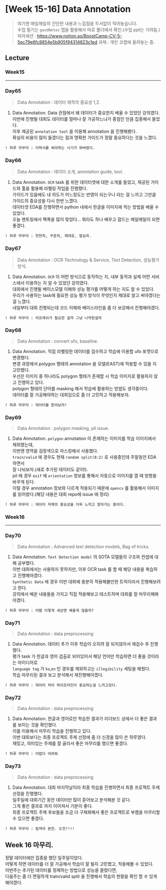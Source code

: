 # [Week 15-16] Data Annotation

> 여기엔 매일매일의 간단한 내용과 느낌점을 두서없이 적어놓습니다.  
> 수업 필기는 `goodNotes` 앱을 활용해서 따로 폴더에서 확인.(수업 ppt는 가려둠.)  
> 피어세션 : https://www.notion.so/BoostCamp-CV-5-5ec79e6fc8854e5b905f94314823c1ed
> 과제    : 개인 코랩에 올려놓는 중.  

## Lecture
### Week15
----------------
### Day65
> Data Annotation : 데이터 제작의 중요성 1,2.  
1. Data Annotation.
    Data 관점에서 왜 데이터가 중요한지 배울 수 있었던 강의였다.  
    이번에 진행될 대회도 데이터를 얼마나 잘 가공하느냐가 중점인 만큼 집중해서 들었다.  
    이후 제공된 `annotation tool` 을 이용해 annotation 을 진행해봤다.  
    확실히 비용이 많이 들겠다는 점과 명확한 가이드가 정말 중요하다는 것을 느꼈다.  
```
! 하루 마무리 : 이력서를 써야하는 시기가 와버렸다.
```

### Day66
> Data Annotation : 데이터 소개, annotation guide, tool.  
1. Data Annotation.
    `OCR` task 를 위한 데이터셋에 대한 소개를 들었고, 제공된 가이드와 툴을 활용해 라벨링 작업을 진행했다.  
    가이드가 있음에도 내 의도가 어느정도는 반영이 되는구나 라는 걸 느끼고 그만큼 가이드의 중요성을 다시 한번 느꼈다.  
    데이터셋 EDA를 진행하면서 python 내에서 한글을 이미지에 적는 방법을 배울 수 있었다.  
    오늘 멘토링에서 팩폭을 많이 맞았다... 뭐라도 하나 배우고 잠드는 매일매일이 되면 좋겠다.   
```
! 하루 마무리 : 천천히, 꾸준히, 제대로, 열심히.
```

### Day67
> Data Annotation : OCR Technology & Service, Text Detection, 성능평가방식.  
1. Data Annotation.
    `OCR` 이 어떤 방식으로 동작하는 지, 내부 동작과 실제 어떤 서비스에서 이용하는 지 알 수 있었던 강의였다.  
    대회에서 진행될 베이스모델 이해와 성능 평가를 어떻게 하는 지도 알 수 있었다.  
    우리가 사용하는 task에 필요한 성능 평가 방식이 무엇인지 제대로 알고 써야겠다는 걸 느꼈다.  
    내일부터 대회 진행되는데 코드 이해와 베이스라인을 좀 더 보강해서 진행해야겠다.  
```
! 하루 마무리 : 리프레쉬가 필요한 걸까 그냥 나약한걸까
```

### Day68
> Data Annotation : convert ufo, baseline.  
1. Data Annotation.
    직접 라벨링한 데이터를 검수하고 학습에 이용할 ufo 포맷으로 변경했다.  
    변경 과정에서 polygon 형태의 annotation 을 모델(EAST)에 적용할 수 있을 지 고민했다.  
    우선은 이미지 중 하나라도 polygon 형태가 존재할 시 학습 이미지로 활용하지 않고 진행하고 있다.  
    polygon 형태의 단어를 masking 해서 학습에 활용하는 방법도 생각중이다.  
    데이터를 잘 가공해야하는 대회임으로 좀 더 고민하고 적용해보자.  
```
! 하루 마무리 : 데이터를 뜯어보자!
```

### Day69
> Data Annotation : polygon masking, pil issue.  
1. Data Annotation.
    `polygon` annotation 이 존재하는 이미지를 학습 이미지에서 제외했는데,  
    이번엔 영역을 검정색으로 마스킹해서 사용했다.  
    `train/valid` 에 경우도 현재 `random split(8:2)` 로 사용중인데 주말동안 EDA 하면서  
    잘 나눠보자.(새로 추가된 데이터도 같이!).  
    pil 에 경우 `exif` 에 `orientation` 정보를 통해서 자동으로 이미지를 열 때 방향을 바꾸게 된다.  
    이럴 경우 annotation 정보와 다르게 적용되기 때문에 `opencv` 를 활용해서 이미지를 읽어왔다.(해당 내용은 대회 repo에 issue 에 정리)  
```
! 하루 마무리 : 데이터 자체의 중요성을 더욱 느끼고 알아가는 중이다.  
```

### Week16
----------------
### Day70
> Data Annotation : Advanced text detection models, Bag of tricks.  
1. Data Annotation.
    `Text Detection model` 의 SOTA 모델들의 구조와 컨셉에 대해 공부했다.  
    이번 대회에서는 사용하지 못하지만, 이후 OCR task 를 할 때 해당 내용을 복습하고 진행해야겠다.  
    `Synthetic Data` 에 경우 이번 대회에 충분히 적용해볼만한 트릭이라서 진행해보려고 한다.  
    강의에서 배운 내용들을 가지고 직접 적용해보고 테스트하며 대회를 잘 마무리해봐야겠다.  

```
! 하루 마무리 : 어쩜 이렇게 세상엔 배울게 많을까?
```

### Day71
> Data Annotation : data preprocessing
1. Data Annotation.
    데이터 추가 이후 학습이 오히려 잘 되지않아서 재검수 후 진행했다.  
    평가 task 가 한글과 영어 검출로 되어있어서 해당 언어만 학습하면 더 좋을 것이라는 아이디어로  
    `language tag` 가 `ko`,`en` 인 경우를 제외하고는 `illegibility` 세팅을 해줬다.  
    학습 마무리된 결과 보고 분석해서 재진행해야겠다.  
```
! 하루 마무리 : 데이터 처리 파이프라인이 중요하는걸 느끼고있다.
```

### Day72
> Data Annotation : data preprocessing
1. Data Annotation.
    한글과 영어로만 학습한 결과가 리더보드 상에서 더 좋은 결과를 보이는 것을 확인했다.  
    이를 이용해서 마무리 학습을 진행하고 있다.  
    이번 대회보다는 최종 프로젝트 주제 선정에 좀 더 신경을 많이 쓴 하루였다.  
    재밌고, 의미있는 주제를 잘 골라서 좋은 마무리를 했으면 좋겠다.  
```
! 하루 마무리 : 어렵다 어려워
```

### Day73
> Data Annotation : data preprocessing
1. Data Annotation.
    대회 마지막날이라 최종 학습을 진행하면서 최종 프로젝트 주제 선정을 진행했다.  
    일주일에 대회기간 동안 데이터만 많이 뜯어보고 분석해본 것 같다.  
    그게 좋은 결과로 까지 이어져서 기분이 좋다.  
    최종 프로젝트 주제 후보들을 조금 더 구체화해서 좋은 프로젝트로 부캠을 마무리할 수 있으면 좋겠다.  
```
! 하루 마무리 : 밑져야 본전. 도전!!!!
```

## Week 16 마무리.
정말 데이터에만 집중을 했던 일주일이었다.  
어떻게 하면 데이터를 더 잘 가공해서 학습이 잘 될지 고민했고, 적용해볼 수 있었다.  
이번주는 추가된 데이터를 정제하는 방법으로 성능을 올렸다면,  
다음주는 좀 더 면밀하게 train/valid split 을 진행해서 학습의 현황을 확인 할 수 있게해야겠다.  